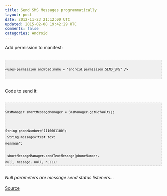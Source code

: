 ```yaml
---
title: Send SMS Messages programmatically
layout: post
date: 2012-11-23 21:12:00 UTC
updated: 2015-02-08 19:42:29 UTC
comments: false
categories: Android
---
```

Add permission to manifest: <br /><br /><pre style="background-image: URL(http://2.bp.blogspot.com/_z5ltvMQPaa8/SjJXr_U2YBI/AAAAAAAAAAM/46OqEP32CJ8/s320/codebg.gif); background: #f0f0f0; border: 1px dashed #CCCCCC; color: black; font-family: arial; font-size: 12px; height: auto; line-height: 20px; overflow: auto; padding: 0px; text-align: left; width: 99%;"><code style="color: black; word-wrap: normal;"> &lt;uses-permission android:name = "android.permission.SEND_SMS" /&gt;  <br /></code></pre><br />Code to send it:  <br /><br /><pre style="background-image: URL(http://2.bp.blogspot.com/_z5ltvMQPaa8/SjJXr_U2YBI/AAAAAAAAAAM/46OqEP32CJ8/s320/codebg.gif); background: #f0f0f0; border: 1px dashed #CCCCCC; color: black; font-family: arial; font-size: 12px; height: auto; line-height: 20px; overflow: auto; padding: 0px; text-align: left; width: 99%;"><code style="color: black; word-wrap: normal;">  SmsManager shortMessageManager = SmsManager.getDefault();  <br />    <br />  String phoneNumber="1110001100";  <br />  String message="test text message";  <br />   <br />  shortMessageManager.sendTextMessage(phoneNumber, null, message, null, null);  <br /></code></pre><br /><i>Null parameters are message send status listeners...</i><br /><br /><a href="http://droidcoders.blogspot.com/2011/11/android-programmatically-sending-text.html">Source</a>